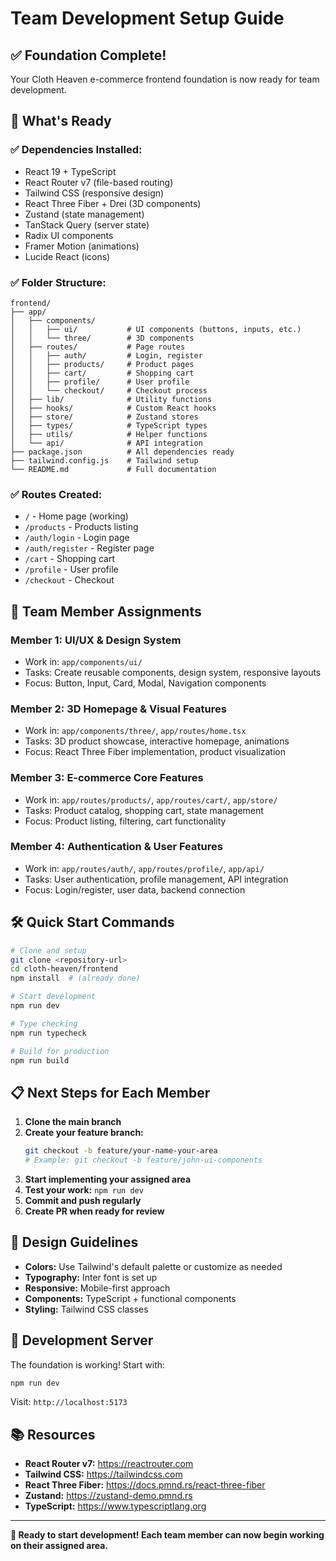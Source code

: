 # Team Development Setup Guide

## ✅ Foundation Complete!

Your Cloth Heaven e-commerce frontend foundation is now ready for team development.

## 🚀 What's Ready

### ✅ **Dependencies Installed:**
- React 19 + TypeScript
- React Router v7 (file-based routing)
- Tailwind CSS (responsive design)
- React Three Fiber + Drei (3D components)
- Zustand (state management)
- TanStack Query (server state)
- Radix UI components
- Framer Motion (animations)
- Lucide React (icons)

### ✅ **Folder Structure:**
```
frontend/
├── app/
│   ├── components/
│   │   ├── ui/           # UI components (buttons, inputs, etc.)
│   │   └── three/        # 3D components
│   ├── routes/           # Page routes
│   │   ├── auth/         # Login, register
│   │   ├── products/     # Product pages
│   │   ├── cart/         # Shopping cart
│   │   ├── profile/      # User profile
│   │   └── checkout/     # Checkout process
│   ├── lib/              # Utility functions
│   ├── hooks/            # Custom React hooks
│   ├── store/            # Zustand stores
│   ├── types/            # TypeScript types
│   ├── utils/            # Helper functions
│   └── api/              # API integration
├── package.json          # All dependencies ready
├── tailwind.config.js    # Tailwind setup
└── README.md             # Full documentation
```

### ✅ **Routes Created:**
- `/` - Home page (working)
- `/products` - Products listing
- `/auth/login` - Login page
- `/auth/register` - Register page
- `/cart` - Shopping cart
- `/profile` - User profile
- `/checkout` - Checkout

## 🎯 Team Member Assignments

### **Member 1: UI/UX & Design System**
- Work in: `app/components/ui/`
- Tasks: Create reusable components, design system, responsive layouts
- Focus: Button, Input, Card, Modal, Navigation components

### **Member 2: 3D Homepage & Visual Features**
- Work in: `app/components/three/`, `app/routes/home.tsx`
- Tasks: 3D product showcase, interactive homepage, animations
- Focus: React Three Fiber implementation, product visualization

### **Member 3: E-commerce Core Features**
- Work in: `app/routes/products/`, `app/routes/cart/`, `app/store/`
- Tasks: Product catalog, shopping cart, state management
- Focus: Product listing, filtering, cart functionality

### **Member 4: Authentication & User Features**
- Work in: `app/routes/auth/`, `app/routes/profile/`, `app/api/`
- Tasks: User authentication, profile management, API integration
- Focus: Login/register, user data, backend connection

## 🛠️ Quick Start Commands

```bash
# Clone and setup
git clone <repository-url>
cd cloth-heaven/frontend
npm install  # (already done)

# Start development
npm run dev

# Type checking
npm run typecheck

# Build for production
npm run build
```

## 📋 Next Steps for Each Member

1. **Clone the main branch**
2. **Create your feature branch:**
   ```bash
   git checkout -b feature/your-name-your-area
   # Example: git checkout -b feature/john-ui-components
   ```
3. **Start implementing your assigned area**
4. **Test your work:** `npm run dev`
5. **Commit and push regularly**
6. **Create PR when ready for review**

## 🎨 Design Guidelines

- **Colors:** Use Tailwind's default palette or customize as needed
- **Typography:** Inter font is set up
- **Responsive:** Mobile-first approach
- **Components:** TypeScript + functional components
- **Styling:** Tailwind CSS classes

## 🔧 Development Server

The foundation is working! Start with:
```bash
npm run dev
```
Visit: `http://localhost:5173`

## 📚 Resources

- **React Router v7:** https://reactrouter.com
- **Tailwind CSS:** https://tailwindcss.com
- **React Three Fiber:** https://docs.pmnd.rs/react-three-fiber
- **Zustand:** https://zustand-demo.pmnd.rs
- **TypeScript:** https://www.typescriptlang.org

---

**🎉 Ready to start development! Each team member can now begin working on their assigned area.**

